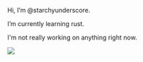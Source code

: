 Hi, I’m @starchyunderscore.

I’m currently learning rust.

I'm not really working on anything right now.

<img src="https://github-readme-stats.vercel.app/api/top-langs/?username=starchyunderscore&layout=compact&bg_color=0d1117&text_color=F6D1AF&title_color=F6D1AF&border_color=F6D1AF&langs_count=20">

<!---
starchyunderscore/starchyunderscore is a ✨ special ✨ repository because its `README.md` (this file) appears on your GitHub profile.
You can click the Preview link to take a look at your changes.
--->
